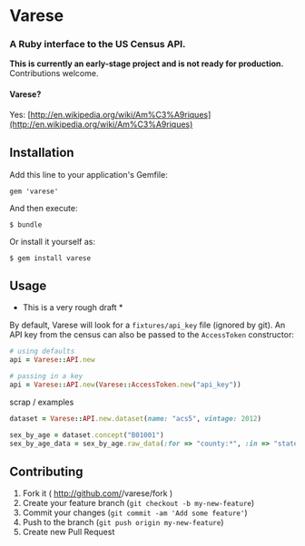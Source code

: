# Varese

### A Ruby interface to the US Census API.

**This is currently an early-stage project and is not ready for production.** Contributions welcome.

#### Varese?

Yes: [http://en.wikipedia.org/wiki/Am%C3%A9riques](http://en.wikipedia.org/wiki/Am%C3%A9riques)

## Installation

Add this line to your application's Gemfile:

    gem 'varese'

And then execute:

    $ bundle

Or install it yourself as:

    $ gem install varese

## Usage

* This is a very rough draft *

By default, Varese will look for a `fixtures/api_key` file (ignored by git). An API key from the census can also be
passed to the `AccessToken` constructor:

```ruby
# using defaults
api = Varese::API.new

# passing in a key
api = Varese::API.new(Varese::AccessToken.new("api_key"))
```


scrap / examples

```ruby
dataset = Varese::API.new.dataset(name: "acs5", vintage: 2012)

sex_by_age = dataset.concept("B01001")
sex_by_age_data = sex_by_age.raw_data(:for => "county:*", :in => "state:06")
```



## Contributing

1. Fork it ( http://github.com/<my-github-username>/varese/fork )
2. Create your feature branch (`git checkout -b my-new-feature`)
3. Commit your changes (`git commit -am 'Add some feature'`)
4. Push to the branch (`git push origin my-new-feature`)
5. Create new Pull Request

